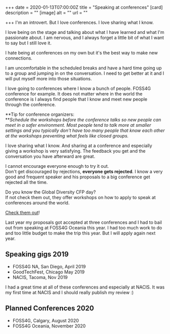 +++
date = 2020-01-13T07:00:00Z
title = "Speaking at conferences"
[card]
description = ""
[image]
alt = ""
url = ""

+++
I'm an introvert. But I love conferences. I love sharing what I know. 

I love being on the stage and talking about what I have learned and what I'm passionate about. I am nervous, and I always forget a little bit of what I want to say but I still love it. 

I hate being at conferences on my own but it's the best way to make new connections. 

I am uncomfortable in the scheduled breaks and have a hard time going up to a group and jumping in on the conversation. I need to get better at it and I will put myself more into those situations. 

I love going to conferences where I know a bunch of people. FOSS4G conference for example. It does not matter where in the world the conference is I always find people that I know and meet new people through the conference.

**Tip for conference organizers:   
**_Schedule the workshops before the conference talks so new people can meet in a safer environment. Most people tend to talk more at smaller settings and you typically don't have too many people that know each other at the workshops preventing what feels like closed groups._

I love sharing what I know. And sharing at a conference and especially giving a workshop is very satisfying. The feedback you get and the conversation you have afterward are great.

I cannot encourage everyone enough to try it out.  
Don't get discouraged by rejections, **everyone gets rejected**. I know a very good and frequent speaker and his proposals to a big conference get rejected all the time.

Do you know the Global Diversity CFP day?  
If not check them out, they offer workshops on how to apply to speak at conferences around the world.

[Check them out](https://www.globaldiversitycfpday.com)!

Last year my proposals got accepted at three conferences and I had to bail out from speaking at FOSS4G Oceania this year. I had too much work to do and too little budget to make the trip this year. But I will apply again next year.

## Speaking gigs 2019

* FOSS4G NA, San Diego, April 2019
* GoodTechFest, Chicago May 2019
* NACIS, Tacoma, Nov 2019

I had a great time at all of these conferences and especially at NACIS. It was my first time at NACIS and I should really publish my review :)

## Planned Conferences 2020

* FOSS4G, Calgary, August 2020
* FOSS4G Oceania, November 2020